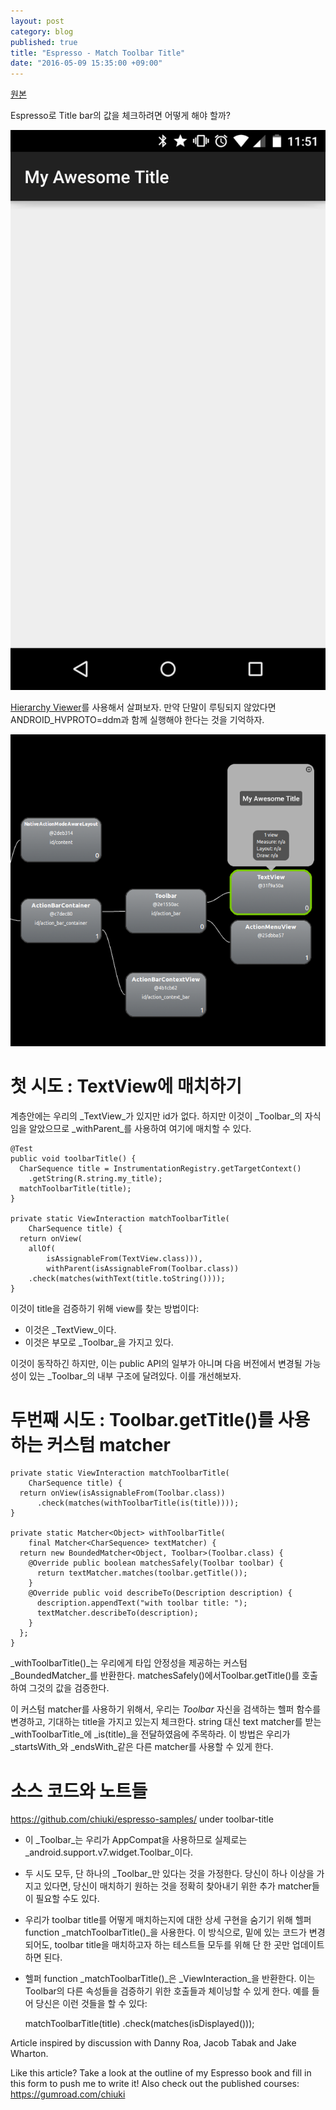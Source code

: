 ```yaml
---
layout: post
category: blog
published: true
title: "Espresso - Match Toolbar Title"
date: "2016-05-09 15:35:00 +09:00"
---
```

[원본](http://blog.sqisland.com/2015/05/espresso-match-toolbar-title.html)

Espresso로 Title bar의 값을 체크하려면 어떻게 해야 할까?

![](https://raw.githubusercontent.com/eyeahs/eyeahs.github.io/master/_images/espresso5/my_awesome_title.png)

[Hierarchy Viewer](http://developer.android.com/intl/ko/tools/help/hierarchy-viewer.html)를 사용해서 살펴보자. 만약 단말이 루팅되지 않았다면 ANDROID_HVPROTO=ddm과 함께 실행해야 한다는 것을 기억하자.

![](https://raw.githubusercontent.com/eyeahs/eyeahs.github.io/master/_images/espresso5/hierarchy_viewer.png)

# 첫 시도 : TextView에 매치하기

계층안에는 우리의 _TextView_가 있지만 id가 없다. 하지만 이것이 _Toolbar_의 자식임을 알았으므로 _withParent_를 사용하여 여기에 매치할 수 있다.

    @Test
    public void toolbarTitle() {
      CharSequence title = InstrumentationRegistry.getTargetContext()
        .getString(R.string.my_title);
      matchToolbarTitle(title);
    }

    private static ViewInteraction matchToolbarTitle(
        CharSequence title) {
      return onView(
        allOf(
            isAssignableFrom(TextView.class))),
            withParent(isAssignableFrom(Toolbar.class))
        .check(matches(withText(title.toString())));
    }

이것이 title을 검증하기 위해 view를 찾는 방법이다:
* 이것은 _TextView_이다.
* 이것은 부모로 _Toolbar_을 가지고 있다.

이것이 동작하긴 하지만, 이는 public API의 일부가 아니며 다음 버전에서 변경될 가능성이 있는 _Toolbar_의 내부 구조에 달려있다. 이를 개선해보자.

# 두번째 시도 : Toolbar.getTitle()를 사용하는 커스텀 matcher

    private static ViewInteraction matchToolbarTitle(
        CharSequence title) {
      return onView(isAssignableFrom(Toolbar.class))
          .check(matches(withToolbarTitle(is(title))));
    }

    private static Matcher<Object> withToolbarTitle(
        final Matcher<CharSequence> textMatcher) {
      return new BoundedMatcher<Object, Toolbar>(Toolbar.class) {
        @Override public boolean matchesSafely(Toolbar toolbar) {
          return textMatcher.matches(toolbar.getTitle());
        }
        @Override public void describeTo(Description description) {
          description.appendText("with toolbar title: ");
          textMatcher.describeTo(description);
        }
      };
    }

_withToolbarTitle()_는 우리에게 타입 안정성을 제공하는 커스텀 _BoundedMatcher_를 반환한다. matchesSafely()에서Toolbar.getTitle()를 호출하여 그것의 값을 검증한다.

이 커스텀 matcher를 사용하기 위해서, 우리는 _Toolbar_ 자신을 검색하는 헬퍼 함수를 변경하고, 기대하는 title을 가지고 있는지 체크한다. string 대신 text matcher를 받는 _withToolbarTitle_에 _is(title)_을 전달하였음에 주목하라. 이 방법은 우리가 _startsWith_와  _endsWith_같은 다른 matcher를 사용할 수 있게 한다.

# 소스 코드와 노트들

https://github.com/chiuki/espresso-samples/ under toolbar-title

* 이 _Toolbar_는 우리가 AppCompat을 사용하므로 실제로는 _android.support.v7.widget.Toolbar_이다.
* 두 시도 모두, 단 하나의 _Toolbar_만 있다는 것을 가정한다. 당신이 하나 이상을 가지고 있다면, 당신이 매치하기 원하는 것을 정확히 찾아내기 위한 추가 matcher들이 필요할 수도 있다. 
* 우리가 toolbar title를 어떻게 매치하는지에 대한 상세 구현을 숨기기 위해 헬퍼 function _matchToolbarTitle()_을 사용한다. 이 방식으로, 밑에 있는 코드가 변경되어도, toolbar title을 매치하고자 하는 테스트들 모두를 위해 단 한 곳만 업데이트하면 된다.
* 헬퍼 function _matchToolbarTitle()_은 _ViewInteraction_을 반환한다. 이는 Toolbar의 다른 속성들을 검증하기 위한 호출들과 체이닝할 수 있게 한다. 예를 들어 당신은 이런 것들을 할 수 있다:

	matchToolbarTitle(title)
  		.check(matches(isDisplayed()));

Article inspired by discussion with Danny Roa, Jacob Tabak and Jake Wharton.

Like this article? Take a look at the outline of my Espresso book and fill in this form to push me to write it! Also check out the published courses: https://gumroad.com/chiuki

